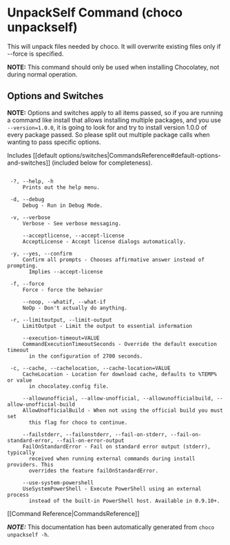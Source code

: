 ﻿# UnpackSelf Command (choco unpackself)

This will unpack files needed by choco. It will overwrite existing 
 files only if --force is specified.

**NOTE:** This command should only be used when installing Chocolatey, not 
 during normal operation. 


## Options and Switches

**NOTE:** Options and switches apply to all items passed, so if you are
 running a command like install that allows installing multiple
 packages, and you use `--version=1.0.0`, it is going to look for and
 try to install version 1.0.0 of every package passed. So please split
 out multiple package calls when wanting to pass specific options.

Includes [[default options/switches|CommandsReference#default-options-and-switches]] (included below for completeness).

~~~

 -?, --help, -h
     Prints out the help menu.

 -d, --debug
     Debug - Run in Debug Mode.

 -v, --verbose
     Verbose - See verbose messaging.

     --acceptlicense, --accept-license
     AcceptLicense - Accept license dialogs automatically.

 -y, --yes, --confirm
     Confirm all prompts - Chooses affirmative answer instead of prompting. 
       Implies --accept-license

 -f, --force
     Force - force the behavior

     --noop, --whatif, --what-if
     NoOp - Don't actually do anything.

 -r, --limitoutput, --limit-output
     LimitOutput - Limit the output to essential information

     --execution-timeout=VALUE
     CommandExecutionTimeoutSeconds - Override the default execution timeout 
       in the configuration of 2700 seconds.

 -c, --cache, --cachelocation, --cache-location=VALUE
     CacheLocation - Location for download cache, defaults to %TEMP% or value 
       in chocolatey.config file.

     --allowunofficial, --allow-unofficial, --allowunofficialbuild, --allow-unofficial-build
     AllowUnofficialBuild - When not using the official build you must set 
       this flag for choco to continue.

     --failstderr, --failonstderr, --fail-on-stderr, --fail-on-standard-error, --fail-on-error-output
     FailOnStandardError - Fail on standard error output (stderr), typically 
       received when running external commands during install providers. This 
       overrides the feature failOnStandardError.

     --use-system-powershell
     UseSystemPowerShell - Execute PowerShell using an external process 
       instead of the built-in PowerShell host. Available in 0.9.10+.

~~~

[[Command Reference|CommandsReference]]


***NOTE:*** This documentation has been automatically generated from `choco unpackself -h`. 

